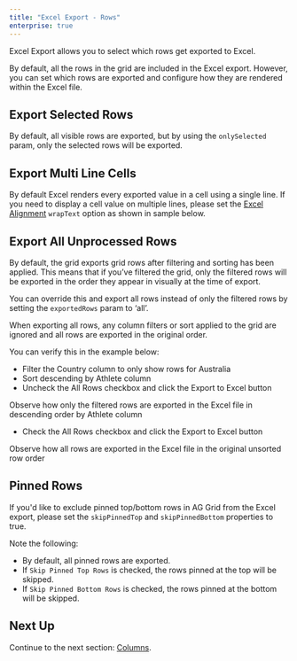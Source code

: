 ```yaml
---
title: "Excel Export - Rows"
enterprise: true
---
```


Excel Export allows you  to select which rows get exported to Excel.

By default, all the rows in the grid are included in the Excel export. However, you can set which rows are exported and configure how they are rendered within the Excel file.

## Export Selected Rows

By default, all visible rows are exported, but by using the `onlySelected` param, only the selected rows will be exported.

<grid-example title='Excel Export - Selected Rows' name='excel-export-selected-rows' type='generated' options='{ "enterprise": true, "modules": ["clientside", "menu", "excel", "csv"] }'></grid-example>

## Export Multi Line Cells

By default Excel renders every exported value in a cell using a single line. If you need to display a cell value on multiple lines, please set the [Excel Alignment](../excel-export-api/#excelalignment) `wrapText` option as shown in sample below.

<grid-example title='Excel Export - Multi Line' name='excel-export-multi-line' type='generated' options='{ "enterprise": true, "modules": ["clientside", "menu", "excel", "csv"] }'></grid-example>

## Export All Unprocessed Rows

By default, the grid exports grid rows after filtering and sorting has been applied. This means that if you’ve filtered the grid, only the filtered rows will be exported in the order they appear in visually at the time of export. 

You can override this and export all rows instead of only the filtered rows by setting the `exportedRows` param to ‘all’. 

<note>
When exporting all rows, any column filters or sort applied to the grid are ignored and all rows are exported in the original order.
</note>

You can verify this in the example below:
- Filter the Country column to only show rows for Australia
- Sort descending by Athlete column
- Uncheck the All Rows checkbox and click the Export to Excel button

Observe how only the filtered rows are exported in the Excel file in descending order by Athlete column

- Check the All Rows checkbox and click the Export to Excel button

Observe how all rows are exported in the Excel file in the original unsorted row order

<grid-example title='Excel Export - All Rows' name='excel-export-all-rows' type='generated' options='{ "enterprise": true, "modules": ["clientside", "menu", "excel", "csv"] }'></grid-example>

## Pinned Rows

If you'd like to exclude pinned top/bottom rows in AG Grid from the Excel export, please set the `skipPinnedTop` and `skipPinnedBottom` properties to true.

Note the following:

- By default, all pinned rows are exported.
- If `Skip Pinned Top Rows` is checked, the rows pinned at the top will be skipped.
- If `Skip Pinned Bottom Rows` is checked, the rows pinned at the bottom will be skipped.

<grid-example title='Excel Export - Pinned Rows' name='excel-export-pinned-rows' type='generated' options='{ "enterprise": true, "modules": ["clientside", "menu", "excel", "csv"], "exampleHeight": 815 }'></grid-example>

## Next Up

Continue to the next section: [Columns](../excel-export-columns/).